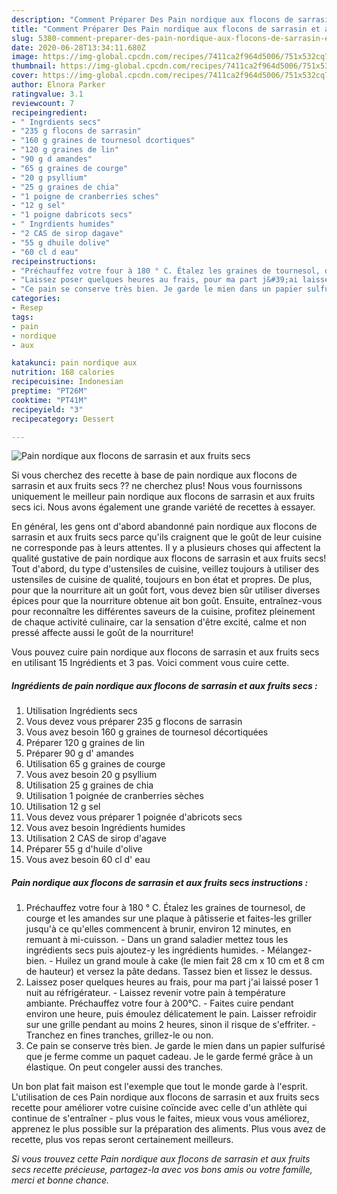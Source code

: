 ```yaml
---
description: "Comment Préparer Des Pain nordique aux flocons de sarrasin et aux fruits secs"
title: "Comment Préparer Des Pain nordique aux flocons de sarrasin et aux fruits secs"
slug: 5380-comment-preparer-des-pain-nordique-aux-flocons-de-sarrasin-et-aux-fruits-secs
date: 2020-06-28T13:34:11.680Z
image: https://img-global.cpcdn.com/recipes/7411ca2f964d5006/751x532cq70/pain-nordique-aux-flocons-de-sarrasin-et-aux-fruits-secs-photo-principale-de-la-recette.jpg
thumbnail: https://img-global.cpcdn.com/recipes/7411ca2f964d5006/751x532cq70/pain-nordique-aux-flocons-de-sarrasin-et-aux-fruits-secs-photo-principale-de-la-recette.jpg
cover: https://img-global.cpcdn.com/recipes/7411ca2f964d5006/751x532cq70/pain-nordique-aux-flocons-de-sarrasin-et-aux-fruits-secs-photo-principale-de-la-recette.jpg
author: Elnora Parker
ratingvalue: 3.1
reviewcount: 7
recipeingredient:
- " Ingrdients secs"
- "235 g flocons de sarrasin"
- "160 g graines de tournesol dcortiques"
- "120 g graines de lin"
- "90 g d amandes"
- "65 g graines de courge"
- "20 g psyllium"
- "25 g graines de chia"
- "1 poigne de cranberries sches"
- "12 g sel"
- "1 poigne dabricots secs"
- " Ingrdients humides"
- "2 CAS de sirop dagave"
- "55 g dhuile dolive"
- "60 cl d eau"
recipeinstructions:
- "Préchauffez votre four à 180 ° C. Étalez les graines de tournesol, de courge et les amandes sur une plaque à pâtisserie et faites-les griller jusqu&#39;à ce qu&#39;elles commencent à brunir, environ 12 minutes, en remuant à mi-cuisson. Dans un grand saladier mettez tous les ingrédients secs puis ajoutez-y les ingrédients humides. Mélangez-bien. Huilez un grand moule à cake (le mien fait 28 cm x 10 cm et 8 cm de hauteur) et versez la pâte dedans. Tassez bien et lissez le dessus."
- "Laissez poser quelques heures au frais, pour ma part j&#39;ai laissé poser 1 nuit au réfrigérateur. Laissez revenir votre pain à température ambiante. Préchauffez votre four à 200°C. Faites cuire pendant environ une heure, puis émoulez délicatement le pain. Laisser refroidir sur une grille pendant au moins 2 heures, sinon il risque de s&#39;effriter. Tranchez en fines tranches, grillez-le ou non."
- "Ce pain se conserve très bien. Je garde le mien dans un papier sulfurisé que je ferme comme un paquet cadeau. Je le garde fermé grâce à un élastique. On peut congeler aussi des tranches."
categories:
- Resep
tags:
- pain
- nordique
- aux

katakunci: pain nordique aux 
nutrition: 168 calories
recipecuisine: Indonesian
preptime: "PT26M"
cooktime: "PT41M"
recipeyield: "3"
recipecategory: Dessert

---
```



![Pain nordique aux flocons de sarrasin et aux fruits secs](https://img-global.cpcdn.com/recipes/7411ca2f964d5006/751x532cq70/pain-nordique-aux-flocons-de-sarrasin-et-aux-fruits-secs-photo-principale-de-la-recette.jpg)

Si vous cherchez des recette à base de pain nordique aux flocons de sarrasin et aux fruits secs ?? ne cherchez plus! Nous vous fournissons uniquement le meilleur pain nordique aux flocons de sarrasin et aux fruits secs ici. Nous avons également une grande variété de recettes à essayer.

En général, les gens ont d'abord abandonné pain nordique aux flocons de sarrasin et aux fruits secs parce qu'ils craignent que le goût de leur cuisine ne corresponde pas à leurs attentes. Il y a plusieurs choses qui affectent la qualité gustative de pain nordique aux flocons de sarrasin et aux fruits secs! Tout d'abord, du type d'ustensiles de cuisine, veillez toujours à utiliser des ustensiles de cuisine de qualité, toujours en bon état et propres. De plus, pour que la nourriture ait un goût fort, vous devez bien sûr utiliser diverses épices pour que la nourriture obtenue ait bon goût. Ensuite, entraînez-vous pour reconnaître les différentes saveurs de la cuisine, profitez pleinement de chaque activité culinaire, car la sensation d'être excité, calme et non pressé affecte aussi le goût de la nourriture!

<!--inarticleads1-->

Vous pouvez cuire pain nordique aux flocons de sarrasin et aux fruits secs en utilisant 15 Ingrédients et 3 pas. Voici comment vous cuire cette.

##### Ingrédients de pain nordique aux flocons de sarrasin et aux fruits secs :

1. Utilisation  Ingrédients secs
1. Vous devez vous préparer 235 g flocons de sarrasin
1. Vous avez besoin 160 g graines de tournesol décortiquées
1. Préparer 120 g graines de lin
1. Préparer 90 g d&#39; amandes
1. Utilisation 65 g graines de courge
1. Vous avez besoin 20 g psyllium
1. Utilisation 25 g graines de chia
1. Utilisation 1 poignée de cranberries sèches
1. Utilisation 12 g sel
1. Vous devez vous préparer 1 poignée d&#39;abricots secs
1. Vous avez besoin  Ingrédients humides
1. Utilisation 2 CAS de sirop d&#39;agave
1. Préparer 55 g d&#39;huile d&#39;olive
1. Vous avez besoin 60 cl d&#39; eau




<!--inarticleads2-->

##### Pain nordique aux flocons de sarrasin et aux fruits secs instructions :

1. Préchauffez votre four à 180 ° C. Étalez les graines de tournesol, de courge et les amandes sur une plaque à pâtisserie et faites-les griller jusqu&#39;à ce qu&#39;elles commencent à brunir, environ 12 minutes, en remuant à mi-cuisson. - Dans un grand saladier mettez tous les ingrédients secs puis ajoutez-y les ingrédients humides. - Mélangez-bien. - Huilez un grand moule à cake (le mien fait 28 cm x 10 cm et 8 cm de hauteur) et versez la pâte dedans. Tassez bien et lissez le dessus.
1. Laissez poser quelques heures au frais, pour ma part j&#39;ai laissé poser 1 nuit au réfrigérateur. - Laissez revenir votre pain à température ambiante. Préchauffez votre four à 200°C. - Faites cuire pendant environ une heure, puis émoulez délicatement le pain. Laisser refroidir sur une grille pendant au moins 2 heures, sinon il risque de s&#39;effriter. - Tranchez en fines tranches, grillez-le ou non.
1. Ce pain se conserve très bien. Je garde le mien dans un papier sulfurisé que je ferme comme un paquet cadeau. Je le garde fermé grâce à un élastique. On peut congeler aussi des tranches.




<!--inarticleads1-->

<p>
Un bon plat fait maison est l'exemple que tout le monde garde à l'esprit. L'utilisation de ces Pain nordique aux flocons de sarrasin et aux fruits secs recette pour améliorer votre cuisine coïncide avec celle d'un athlète qui continue de s'entraîner - plus vous le faites, mieux vous vous améliorez, apprenez le plus possible sur la préparation des aliments. Plus vous avez de recette, plus vos repas seront certainement meilleurs.
</p>

<p>
<i>Si vous trouvez cette Pain nordique aux flocons de sarrasin et aux fruits secs recette précieuse, partagez-la avec vos bons amis ou votre famille, merci et bonne chance.</i>
</p>
